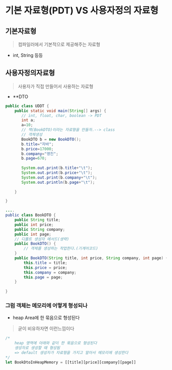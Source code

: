 # 기본 자료형(PDT) VS 사용자정의 자료형



## 기본자료형

> 컴파일러에서 기본적으로 제공해주는 자료형

- int, String 등등



## 사용자정의자료형

>  사용자가 직접 만들어서 사용하는 자료형

- **DTO

```java
public class UDDT {
	public static void main(String[] args) {
       // int, float, char, boolean -> PDT
	   int a;
	   a=10;
	   // 책(BookDTO)이라는 자료형을 만들자.--> class
	   // 객체생성
	   BookDTO b = new BookDTO();
	   b.title="자바";
	   b.price=17000;
	   b.company="영진";
	   b.page=670;
	   
	   System.out.print(b.title+"\t");
	   System.out.print(b.price+"\t");
	   System.out.print(b.company+"\t");
	   System.out.println(b.page+"\t");
	   
	}

}

....
public class BookDTO {
	public String title;
	public int price;
	public String company;
	public int page;
	// 디폴트 생성자 메서드(생략)
	public BookDTO() {
		// 객체를 생성하는 작업한다.(기계어코드)
	}
	public BookDTO(String title, int price, String company, int page) {
		this.title = title;
		this.price = price;
		this.company = company;
		this.page = page;
	}
	
} 
```



### 그럼 객체는 메모리에 어떻게 형성되나

- heap Area에 한 묶음으로 형성된다

>  굳이 비유하자면 이런느낌이다

```javascript
/*
	heap 영역에 아래와 같이 한 묶음으로 형성된다
	생성자로 생성할 때 형성됨
	=> default 생성자가 자료형을 가지고 알아서 메모리에 생성한다
*/
let BookDtoInHeapMemory = [[title][price][company][page]] 
```


